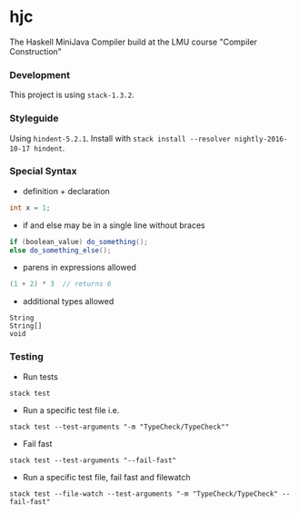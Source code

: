 # hjc
The Haskell MiniJava Compiler build at the LMU course "Compiler Construction"

### Development

This project is using `stack-1.3.2`.

### Styleguide

Using `hindent-5.2.1`. Install with `stack install --resolver nightly-2016-10-17 hindent`. 


### Special Syntax

* definition + declaration
```java
int x = 1;
```

* if and else may be in a single line without braces
```java
if (boolean_value) do_something();
else do_something_else();
```

* parens in expressions allowed
```java
(1 + 2) * 3  // returns 6
``` 

* additional types allowed
```
String
String[]
void
```

### Testing

* Run tests
```
stack test
```

* Run a specific test file i.e.
```
stack test --test-arguments "-m "TypeCheck/TypeCheck""
```

* Fail fast
```
stack test --test-arguments "--fail-fast"
```

* Run a specific test file, fail fast and filewatch
```
stack test --file-watch --test-arguments "-m "TypeCheck/TypeCheck" --fail-fast"
```
